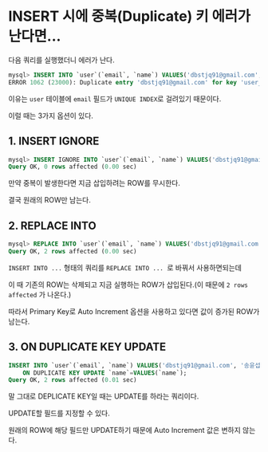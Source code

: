 # INSERT 시에 중복(Duplicate) 키 에러가 난다면...

다음 쿼리를 실행했더니 에러가 난다.

```sql
mysql> INSERT INTO `user`(`email`, `name`) VALUES('dbstjq91@gmail.com', '송윤섭');
ERROR 1062 (23000): Duplicate entry 'dbstjq91@gmail.com' for key 'user_email_unique'
```

이유는 `user` 테이블에 `email` 필드가 `UNIQUE INDEX`로 걸려있기 때문이다.

이럴 때는 3가지 옵션이 있다.

## 1. INSERT IGNORE

```sql
mysql> INSERT IGNORE INTO `user`(`email`, `name`) VALUES('dbstjq91@gmail.com', '송윤섭');
Query OK, 0 rows affected (0.00 sec)
```

만약 중복이 발생한다면 지금 삽입하려는 ROW를 무시한다.

결국 원래의 ROW만 남는다.

## 2. REPLACE INTO

```sql
mysql> REPLACE INTO `user`(`email`, `name`) VALUES('dbstjq91@gmail.com', '송윤섭');
Query OK, 2 rows affected (0.00 sec)
```
 
`INSERT INTO ...` 형태의 쿼리를 `REPLACE INTO ... `로 바꿔서 사용하면되는데

이 때 기존의 ROW는 삭제되고 지금 실행하는 ROW가 삽입된다.(이 때문에 `2 rows affected` 가 나온다.)

따라서 Primary Key로 Auto Increment 옵션을 사용하고 있다면 값이 증가된 ROW가 남는다.

## 3. ON DUPLICATE KEY UPDATE

```sql
INSERT INTO `user`(`email`, `name`) VALUES('dbstjq91@gmail.com', '송윤섭1')
    ON DUPLICATE KEY UPDATE `name`=VALUES(`name`);
Query OK, 2 rows affected (0.01 sec)
```

말 그대로 DEPLICATE KEY일 때는 UPDATE를 하라는 쿼리이다.

UPDATE할 필드를 지정할 수 있다.

원래의 ROW에 해당 필드만 UPDATE하기 때문에 Auto Increment 값은 변하지 않는다.
